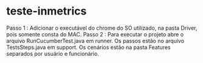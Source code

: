 # teste-inmetrics

Passo 1 : Adicionar o executável do chrome do SO utilizado, na pasta Driver, pois somente consta do MAC.
Passo 2 : Para executar o projeto abre o arquivo RunCucumberTest.java em runner.
Os passos estão no arquivo TestsSteps.java em support.
Os cenários estão na pasta Features separados por usuário e funcionário.
